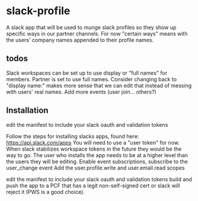 # slack-profile

A slack app that will be used to munge slack profiles so they show up specific ways in our partner channels. For now "certain ways" means with the users' company names appended to their profile names.

## todos
Slack workspaces can be set up to use display or "full names" for members. Partner is set to use full names. Consider changing back to "display name:" makes more sense that we can edit that instead of messing with users' real names.
Add more events (user join... others?)

## Installation
edit the manifest to include your slack oauth and validation tokens

Follow the steps for installing slacks apps, found here: https://api.slack.com/apps
You will need to use a "user token" for now. When slack stabilizes workspace tokens in the future they would be the way to go. The user who installs the app needs to be at a higher level than the users they will be editing.
Enable event subscriptions, subscribe to the user_change event
Add the user.profile.write and user.email.read scopes

edit the manifest to include your slack oauth and validation tokens
build and push the app to a PCF that has a legit non-self-signed cert or slack will reject it (PWS is a good choice).
